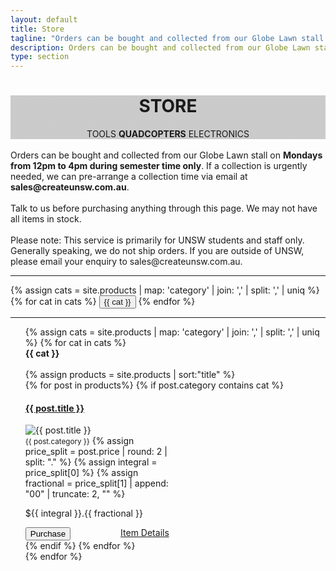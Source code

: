 ```yaml
---
layout: default
title: Store
tagline: "Orders can be bought and collected from our Globe Lawn stall on Mondays from 12pm to 4pm during semester time only."
description: Orders can be bought and collected from our Globe Lawn stall on Mondays from 12pm to 4pm during semester time only.
type: section
---
```


<style type="text/css">
.store-cover {
	background-image: linear-gradient( rgba(0, 0, 0, 0.2), rgba(0, 0, 0, 0.2) ), url(https://scontent-syd2-1.xx.fbcdn.net/v/t1.0-9/13124451_582084161967043_2445159486797259678_n.jpg?oh=71315416e45f76921c6cdb378c4c5a78&oe=593EC25C);
	background-attachment: fixed;
}
</style>

<div class="jumbotron general-cover store-cover" >
  <div class="wrapper">
    <center>
      <h1><b>STORE</b></h1>
      <span>TOOLS <b>QUADCOPTERS</b> ELECTRONICS</span>
    </center>
  </div>
</div>

<div class="wrapper">


<div class="str-sub">
<br>Orders can be bought and collected from our Globe Lawn stall on <b>Mondays from 12pm to 4pm during semester time only</b>. If a collection is urgently needed, we can pre-arrange a collection time via email at <b>sales@createunsw.com.au</b>.
<br><br>Talk to us before purchasing anything through this page. We may not have all items in stock.
<br><br>Please note: This service is primarily for UNSW students and staff only. Generally speaking, we do not ship orders. If you are outside of UNSW, please email your enquiry to sales@createunsw.com.au.
</div>


<div style="display: inline"><hr>
	{% assign cats =  site.products | map: 'category' | join: ','  | split: ',' | uniq %}
	{% for cat in cats %}
	<button class="btn btn-standard store-btn" onclick="location.href='#{{ cat }}'"><a>{{ cat }}</a></button>
	{% endfor %}<hr>
</div>

<ul class="post-list">
	{% assign cats =  site.products | map: 'category' | join: ','  | split: ',' | uniq %}
    {% for cat in cats %}
	    <div class="postBody">
			<div class="manual-post">
				<div class="manual manual-title" id="{{ cat }}">
			 		<strong>{{ cat }}</strong>
				</div>
			</div><br>
			{% assign products = site.products | sort:"title" %}
	    	<div class="product-pod">
		    {% for post in products%}
		    	{% if post.category contains cat %}
				<div class="panel panel-default" style="width:230px;">
				  <div class="panel-heading">
				    <h4 class="panel-title"><a href="{{ site.baseurl }}{{ post.url }}">{{ post.title }}</a></h4>
				  </div>
				  <div class="panel-body product-subpod">
				    <img src="{{ post.image }}" alt="{{ post.title }}" class="img-thumbnail"/>
				    <br><small>{{ post.category }}</small>
					{% assign price_split = post.price | round: 2 | split: "." %}
					{% assign integral = price_split[0] %}
					{% assign fractional = price_split[1] | append: "00" | truncate: 2, "" %}
				    <p>${{ integral }}.{{ fractional }}</p>
				  </div>
				  <div class="panel-footer">
				    <button class="btn btn-secondary snipcart-add-item"
				      data-item-name="{{ post.title }}"
				      data-item-id="{{ post.sku }}"
				      data-item-image="{{ post.image }}"
				      data-item-url="{{ site.baseurl }}"
				      data-item-price="{{ post.price }}">
				      <i class="fa fa-shopping-cart" aria-hidden="true"></i>
				      Purchase
				    </button>
				    <a style="float:right" href="{{ site.baseurl }}{{ post.url }}" alt="{{ post.title }}">Item Details</a>
				  </div>
				</div>
	    		{% endif %}
   			 {% endfor %}
			</div>
		</div>
	{% endfor %}
</ul>

</div>